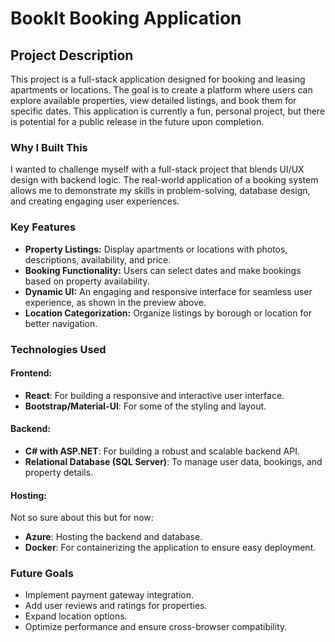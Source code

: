 # BookIt Booking Application

## Project Description

This project is a full-stack application designed for booking and leasing apartments or locations. The goal is to create a platform where users can explore available properties, view detailed listings, and book them for specific dates. This application is currently a fun, personal project, but there is potential for a public release in the future upon completion.

### Why I Built This

I wanted to challenge myself with a full-stack project that blends UI/UX design with backend logic. The real-world application of a booking system allows me to demonstrate my skills in problem-solving, database design, and creating engaging user experiences.

### Key Features

- **Property Listings:** Display apartments or locations with photos, descriptions, availability, and price.
- **Booking Functionality:** Users can select dates and make bookings based on property availability.
- **Dynamic UI:** An engaging and responsive interface for seamless user experience, as shown in the preview above.
- **Location Categorization:** Organize listings by borough or location for better navigation.

### Technologies Used

#### Frontend:

- **React**: For building a responsive and interactive user interface.
- **Bootstrap/Material-UI**: For some of the styling and layout.

#### Backend:

- **C# with ASP.NET**: For building a robust and scalable backend API.
- **Relational Database (SQL Server)**: To manage user data, bookings, and property details.

#### Hosting:
Not so sure about this but for now:
- **Azure**: Hosting the backend and database. 
- **Docker**: For containerizing the application to ensure easy deployment.

### Future Goals

- Implement payment gateway integration.
- Add user reviews and ratings for properties.
- Expand location options.
- Optimize performance and ensure cross-browser compatibility.
